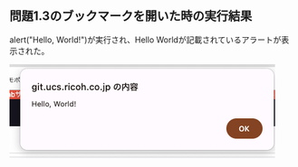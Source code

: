 ## 問題1.3のブックマークを開いた時の実行結果

alert("Hello, World!")が実行され、Hello Worldが記載されているアラートが表示された。

![alt text](image.png)
